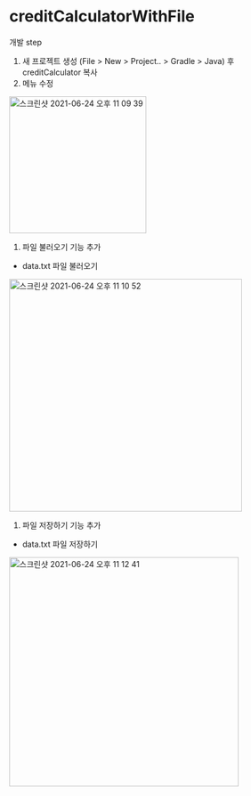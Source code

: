 # creditCalculatorWithFile

개발 step
  1. 새 프로젝트 생성 (File > New > Project.. > Gradle > Java) 후 creditCalculator 복사
  1. 메뉴 수정
  <img width="246" alt="스크린샷 2021-06-24 오후 11 09 39" src="https://user-images.githubusercontent.com/47955992/123277634-414ba880-d541-11eb-9d03-c04da41c34a8.png">
  
  1. 파일 불러오기 기능 추가
  - data.txt 파일 불러오기
  
  <img width="418" alt="스크린샷 2021-06-24 오후 11 10 52" src="https://user-images.githubusercontent.com/47955992/123277842-6cce9300-d541-11eb-9b8b-c3c65df42574.png">
  
  
  1. 파일 저장하기 기능 추가
  - data.txt 파일 저장하기
 
  <img width="412" alt="스크린샷 2021-06-24 오후 11 12 41" src="https://user-images.githubusercontent.com/47955992/123278156-adc6a780-d541-11eb-89bc-27be281e9262.png">
